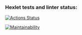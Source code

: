 ### Hexlet tests and linter status:
[![Actions Status](https://github.com/chaosmirage/frontend-project-lvl2/workflows/hexlet-check/badge.svg)](https://github.com/chaosmirage/frontend-project-lvl2/actions)

[![Maintainability](https://api.codeclimate.com/v1/badges/a99a88d28ad37a79dbf6/maintainability)](https://codeclimate.com/github/codeclimate/codeclimate/maintainability)
